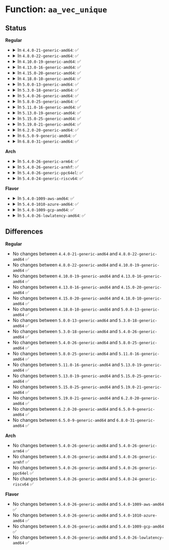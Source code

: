 # Function: <code>aa_vec_unique</code>

## Status
<b>Regular</b>
<ul>
<li>
<details>
<summary>In <code>4.4.0-21-generic-amd64</code>: ✅</summary>

```c
int aa_vec_unique(struct aa_profile * * vec, int n, int flags)
```

```json
{
  "name": "aa_vec_unique",
  "collision_type": "Unique Global",
  "inline_type": "No",
  "funcs": [
    {
      "addr": 18446744071582556000,
      "name": "aa_vec_unique",
      "external": true,
      "loc": "security/apparmor/label.c:261",
      "file": "security/apparmor/label.c",
      "inline": "seen, unknown",
      "caller_inline": [],
      "caller_func": [
        "security/apparmor/domain.c:change_hat",
        "security/apparmor/domain.c:handle_onexec",
        "security/apparmor/domain.c:handle_onexec",
        "security/apparmor/domain.c:apparmor_bprm_set_creds",
        "security/apparmor/domain.c:aa_change_profile",
        "security/apparmor/label.c:aa_label_merge",
        "security/apparmor/label.c:aa_label_parse",
        "security/apparmor/label.c:__aa_labelset_update_subtree"
      ]
    }
  ],
  "symbols": [
    {
      "addr": 18446744071582556000,
      "name": "aa_vec_unique",
      "section": ".text",
      "bind": "STB_GLOBAL",
      "size": 572
    }
  ]
}
```
</details>
</li>
<li>
<details>
<summary>In <code>4.8.0-22-generic-amd64</code>: ✅</summary>

```c
int aa_vec_unique(struct aa_profile * * vec, int n, int flags)
```

```json
{
  "name": "aa_vec_unique",
  "collision_type": "Unique Global",
  "inline_type": "No",
  "funcs": [
    {
      "addr": 18446744071582796704,
      "name": "aa_vec_unique",
      "external": true,
      "loc": "security/apparmor/label.c:261",
      "file": "security/apparmor/label.c",
      "inline": "seen, unknown",
      "caller_inline": [],
      "caller_func": [
        "security/apparmor/domain.c:aa_change_profile",
        "security/apparmor/domain.c:apparmor_bprm_set_creds",
        "security/apparmor/domain.c:handle_onexec",
        "security/apparmor/domain.c:handle_onexec",
        "security/apparmor/label.c:__aa_labelset_update_subtree",
        "security/apparmor/label.c:aa_label_parse",
        "security/apparmor/label.c:aa_label_merge",
        "security/apparmor/mount.c:aa_pivotroot"
      ]
    }
  ],
  "symbols": [
    {
      "addr": 18446744071582796704,
      "name": "aa_vec_unique",
      "section": ".text",
      "bind": "STB_GLOBAL",
      "size": 728
    }
  ]
}
```
</details>
</li>
<li>
<details>
<summary>In <code>4.10.0-19-generic-amd64</code>: ✅</summary>

```c
int aa_vec_unique(struct aa_profile * * vec, int n, int flags)
```

```json
{
  "name": "aa_vec_unique",
  "collision_type": "Unique Global",
  "inline_type": "No",
  "funcs": [
    {
      "addr": 18446744071582892528,
      "name": "aa_vec_unique",
      "external": true,
      "loc": "security/apparmor/label.c:261",
      "file": "security/apparmor/label.c",
      "inline": "seen, unknown",
      "caller_inline": [],
      "caller_func": [
        "security/apparmor/domain.c:aa_change_profile",
        "security/apparmor/domain.c:apparmor_bprm_set_creds",
        "security/apparmor/domain.c:handle_onexec",
        "security/apparmor/domain.c:handle_onexec",
        "security/apparmor/label.c:__aa_labelset_update_subtree",
        "security/apparmor/label.c:aa_label_parse",
        "security/apparmor/label.c:aa_label_merge",
        "security/apparmor/mount.c:aa_pivotroot"
      ]
    }
  ],
  "symbols": [
    {
      "addr": 18446744071582892528,
      "name": "aa_vec_unique",
      "section": ".text",
      "bind": "STB_GLOBAL",
      "size": 728
    }
  ]
}
```
</details>
</li>
<li>
<details>
<summary>In <code>4.13.0-16-generic-amd64</code>: ✅</summary>

```c
int aa_vec_unique(struct aa_profile * * vec, int n, int flags)
```

```json
{
  "name": "aa_vec_unique",
  "collision_type": "Unique Global",
  "inline_type": "No",
  "funcs": [
    {
      "addr": 18446744071582960368,
      "name": "aa_vec_unique",
      "external": true,
      "loc": "security/apparmor/label.c:266",
      "file": "security/apparmor/label.c",
      "inline": "seen, unknown",
      "caller_inline": [],
      "caller_func": [
        "security/apparmor/domain.c:aa_change_profile",
        "security/apparmor/domain.c:apparmor_bprm_set_creds",
        "security/apparmor/domain.c:handle_onexec",
        "security/apparmor/domain.c:handle_onexec",
        "security/apparmor/label.c:__aa_labelset_update_subtree",
        "security/apparmor/label.c:aa_label_parse",
        "security/apparmor/label.c:aa_label_merge",
        "security/apparmor/mount.c:aa_pivotroot"
      ]
    }
  ],
  "symbols": [
    {
      "addr": 18446744071582960368,
      "name": "aa_vec_unique",
      "section": ".text",
      "bind": "STB_GLOBAL",
      "size": 465
    }
  ]
}
```
</details>
</li>
<li>
<details>
<summary>In <code>4.15.0-20-generic-amd64</code>: ✅</summary>

```c
int aa_vec_unique(struct aa_profile * * vec, int n, int flags)
```

```json
{
  "name": "aa_vec_unique",
  "collision_type": "Unique Global",
  "inline_type": "No",
  "funcs": [
    {
      "addr": 18446744071583123696,
      "name": "aa_vec_unique",
      "external": true,
      "loc": "security/apparmor/label.c:266",
      "file": "security/apparmor/label.c",
      "inline": "seen, unknown",
      "caller_inline": [],
      "caller_func": [
        "security/apparmor/domain.c:aa_change_profile",
        "security/apparmor/domain.c:apparmor_bprm_set_creds",
        "security/apparmor/domain.c:handle_onexec",
        "security/apparmor/domain.c:handle_onexec",
        "security/apparmor/label.c:__aa_labelset_update_subtree",
        "security/apparmor/label.c:aa_label_parse",
        "security/apparmor/label.c:aa_label_merge",
        "security/apparmor/mount.c:aa_pivotroot"
      ]
    }
  ],
  "symbols": [
    {
      "addr": 18446744071583123696,
      "name": "aa_vec_unique",
      "section": ".text",
      "bind": "STB_GLOBAL",
      "size": 469
    }
  ]
}
```
</details>
</li>
<li>
<details>
<summary>In <code>4.18.0-10-generic-amd64</code>: ✅</summary>

```c
int aa_vec_unique(struct aa_profile * * vec, int n, int flags)
```

```json
{
  "name": "aa_vec_unique",
  "collision_type": "Unique Global",
  "inline_type": "No",
  "funcs": [
    {
      "addr": 18446744071583329456,
      "name": "aa_vec_unique",
      "external": true,
      "loc": "security/apparmor/label.c:266",
      "file": "security/apparmor/label.c",
      "inline": "seen, unknown",
      "caller_inline": [],
      "caller_func": [
        "security/apparmor/domain.c:aa_change_profile",
        "security/apparmor/domain.c:apparmor_bprm_set_creds",
        "security/apparmor/domain.c:handle_onexec",
        "security/apparmor/domain.c:handle_onexec",
        "security/apparmor/label.c:__aa_labelset_update_subtree",
        "security/apparmor/label.c:aa_label_strn_parse",
        "security/apparmor/label.c:aa_label_merge",
        "security/apparmor/mount.c:aa_pivotroot"
      ]
    }
  ],
  "symbols": [
    {
      "addr": 18446744071583329456,
      "name": "aa_vec_unique",
      "section": ".text",
      "bind": "STB_GLOBAL",
      "size": 531
    }
  ]
}
```
</details>
</li>
<li>
<details>
<summary>In <code>5.0.0-13-generic-amd64</code>: ✅</summary>

```c
int aa_vec_unique(struct aa_profile * * vec, int n, int flags)
```

```json
{
  "name": "aa_vec_unique",
  "collision_type": "Unique Global",
  "inline_type": "No",
  "funcs": [
    {
      "addr": 18446744071583448032,
      "name": "aa_vec_unique",
      "external": true,
      "loc": "security/apparmor/label.c:266",
      "file": "security/apparmor/label.c",
      "inline": "seen, unknown",
      "caller_inline": [],
      "caller_func": [
        "security/apparmor/domain.c:aa_change_profile",
        "security/apparmor/domain.c:apparmor_bprm_set_creds",
        "security/apparmor/domain.c:handle_onexec",
        "security/apparmor/domain.c:handle_onexec",
        "security/apparmor/label.c:__aa_labelset_update_subtree",
        "security/apparmor/label.c:aa_label_strn_parse",
        "security/apparmor/label.c:aa_label_merge",
        "security/apparmor/mount.c:aa_pivotroot"
      ]
    }
  ],
  "symbols": [
    {
      "addr": 18446744071583448032,
      "name": "aa_vec_unique",
      "section": ".text",
      "bind": "STB_GLOBAL",
      "size": 531
    }
  ]
}
```
</details>
</li>
<li>
<details>
<summary>In <code>5.3.0-18-generic-amd64</code>: ✅</summary>

```c
int aa_vec_unique(struct aa_profile * * vec, int n, int flags)
```

```json
{
  "name": "aa_vec_unique",
  "collision_type": "Unique Global",
  "inline_type": "No",
  "funcs": [
    {
      "addr": 18446744071583633024,
      "name": "aa_vec_unique",
      "external": true,
      "loc": "security/apparmor/label.c:262",
      "file": "security/apparmor/label.c",
      "inline": "seen, unknown",
      "caller_inline": [],
      "caller_func": [
        "security/apparmor/domain.c:aa_change_profile",
        "security/apparmor/domain.c:apparmor_bprm_set_creds",
        "security/apparmor/domain.c:handle_onexec",
        "security/apparmor/domain.c:handle_onexec",
        "security/apparmor/label.c:__labelset_update",
        "security/apparmor/label.c:aa_label_strn_parse",
        "security/apparmor/label.c:aa_label_merge",
        "security/apparmor/mount.c:aa_pivotroot"
      ]
    }
  ],
  "symbols": [
    {
      "addr": 18446744071583633024,
      "name": "aa_vec_unique",
      "section": ".text",
      "bind": "STB_GLOBAL",
      "size": 547
    }
  ]
}
```
</details>
</li>
<li>
<details>
<summary>In <code>5.4.0-26-generic-amd64</code>: ✅</summary>

```c
int aa_vec_unique(struct aa_profile * * vec, int n, int flags)
```

```json
{
  "name": "aa_vec_unique",
  "collision_type": "Unique Global",
  "inline_type": "No",
  "funcs": [
    {
      "addr": 18446744071583739184,
      "name": "aa_vec_unique",
      "external": true,
      "loc": "security/apparmor/label.c:262",
      "file": "security/apparmor/label.c",
      "inline": "seen, unknown",
      "caller_inline": [],
      "caller_func": [
        "security/apparmor/domain.c:aa_change_profile",
        "security/apparmor/domain.c:apparmor_bprm_set_creds",
        "security/apparmor/domain.c:handle_onexec",
        "security/apparmor/domain.c:handle_onexec",
        "security/apparmor/label.c:__labelset_update",
        "security/apparmor/label.c:aa_label_strn_parse",
        "security/apparmor/label.c:aa_label_merge",
        "security/apparmor/mount.c:aa_pivotroot"
      ]
    }
  ],
  "symbols": [
    {
      "addr": 18446744071583739184,
      "name": "aa_vec_unique",
      "section": ".text",
      "bind": "STB_GLOBAL",
      "size": 547
    }
  ]
}
```
</details>
</li>
<li>
<details>
<summary>In <code>5.8.0-25-generic-amd64</code>: ✅</summary>

```c
int aa_vec_unique(struct aa_profile * * vec, int n, int flags)
```

```json
{
  "name": "aa_vec_unique",
  "collision_type": "Unique Global",
  "inline_type": "No",
  "funcs": [
    {
      "addr": 18446744071584126416,
      "name": "aa_vec_unique",
      "external": true,
      "loc": "security/apparmor/label.c:262",
      "file": "security/apparmor/label.c",
      "inline": "seen, unknown",
      "caller_inline": [],
      "caller_func": [
        "security/apparmor/domain.c:aa_change_profile",
        "security/apparmor/domain.c:apparmor_bprm_creds_for_exec",
        "security/apparmor/domain.c:handle_onexec",
        "security/apparmor/domain.c:handle_onexec",
        "security/apparmor/label.c:__label_update",
        "security/apparmor/label.c:aa_label_strn_parse",
        "security/apparmor/label.c:label_merge_insert",
        "security/apparmor/mount.c:aa_pivotroot"
      ]
    }
  ],
  "symbols": [
    {
      "addr": 18446744071584126416,
      "name": "aa_vec_unique",
      "section": ".text",
      "bind": "STB_GLOBAL",
      "size": 787
    }
  ]
}
```
</details>
</li>
<li>
<details>
<summary>In <code>5.11.0-16-generic-amd64</code>: ✅</summary>

```c
int aa_vec_unique(struct aa_profile * * vec, int n, int flags)
```

```json
{
  "name": "aa_vec_unique",
  "collision_type": "Unique Global",
  "inline_type": "No",
  "funcs": [
    {
      "addr": 18446744071584244800,
      "name": "aa_vec_unique",
      "external": true,
      "loc": "security/apparmor/label.c:262",
      "file": "security/apparmor/label.c",
      "inline": "seen, unknown",
      "caller_inline": [],
      "caller_func": [
        "security/apparmor/domain.c:aa_change_profile",
        "security/apparmor/domain.c:apparmor_bprm_creds_for_exec",
        "security/apparmor/domain.c:handle_onexec",
        "security/apparmor/domain.c:handle_onexec",
        "security/apparmor/label.c:__label_update",
        "security/apparmor/label.c:aa_label_strn_parse",
        "security/apparmor/label.c:label_merge_insert",
        "security/apparmor/mount.c:aa_pivotroot"
      ]
    }
  ],
  "symbols": [
    {
      "addr": 18446744071584244800,
      "name": "aa_vec_unique",
      "section": ".text",
      "bind": "STB_GLOBAL",
      "size": 787
    }
  ]
}
```
</details>
</li>
<li>
<details>
<summary>In <code>5.13.0-19-generic-amd64</code>: ✅</summary>

```c
int aa_vec_unique(struct aa_profile * * vec, int n, int flags)
```

```json
{
  "name": "aa_vec_unique",
  "collision_type": "Unique Global",
  "inline_type": "No",
  "funcs": [
    {
      "addr": 18446744071584267728,
      "name": "aa_vec_unique",
      "external": true,
      "loc": "security/apparmor/label.c:262",
      "file": "security/apparmor/label.c",
      "inline": "seen, unknown",
      "caller_inline": [],
      "caller_func": [
        "security/apparmor/domain.c:aa_change_profile",
        "security/apparmor/domain.c:change_hat",
        "security/apparmor/domain.c:apparmor_bprm_creds_for_exec",
        "security/apparmor/domain.c:handle_onexec",
        "security/apparmor/domain.c:handle_onexec",
        "security/apparmor/label.c:__label_update",
        "security/apparmor/label.c:aa_label_strn_parse",
        "security/apparmor/label.c:label_merge_insert",
        "security/apparmor/mount.c:aa_pivotroot"
      ]
    }
  ],
  "symbols": [
    {
      "addr": 18446744071584267728,
      "name": "aa_vec_unique",
      "section": ".text",
      "bind": "STB_GLOBAL",
      "size": 786
    }
  ]
}
```
</details>
</li>
<li>
<details>
<summary>In <code>5.15.0-25-generic-amd64</code>: ✅</summary>

```c
int aa_vec_unique(struct aa_profile * * vec, int n, int flags)
```

```json
{
  "name": "aa_vec_unique",
  "collision_type": "Unique Global",
  "inline_type": "No",
  "funcs": [
    {
      "addr": 18446744071584653744,
      "name": "aa_vec_unique",
      "external": true,
      "loc": "security/apparmor/label.c:262",
      "file": "security/apparmor/label.c",
      "inline": "seen, unknown",
      "caller_inline": [],
      "caller_func": [
        "security/apparmor/domain.c:aa_change_profile",
        "security/apparmor/domain.c:change_hat",
        "security/apparmor/domain.c:apparmor_bprm_creds_for_exec",
        "security/apparmor/domain.c:handle_onexec",
        "security/apparmor/domain.c:handle_onexec",
        "security/apparmor/label.c:__label_update",
        "security/apparmor/label.c:aa_label_strn_parse",
        "security/apparmor/label.c:label_merge_insert",
        "security/apparmor/mount.c:aa_pivotroot"
      ]
    }
  ],
  "symbols": [
    {
      "addr": 18446744071584653744,
      "name": "aa_vec_unique",
      "section": ".text",
      "bind": "STB_GLOBAL",
      "size": 786
    }
  ]
}
```
</details>
</li>
<li>
<details>
<summary>In <code>5.19.0-21-generic-amd64</code>: ✅</summary>

```c
int aa_vec_unique(struct aa_profile * * vec, int n, int flags)
```

```json
{
  "name": "aa_vec_unique",
  "collision_type": "Unique Global",
  "inline_type": "No",
  "funcs": [
    {
      "addr": 18446744071585314224,
      "name": "aa_vec_unique",
      "external": true,
      "loc": "security/apparmor/label.c:265",
      "file": "security/apparmor/label.c",
      "inline": "seen, unknown",
      "caller_inline": [],
      "caller_func": [
        "security/apparmor/domain.c:aa_change_profile",
        "security/apparmor/domain.c:apparmor_bprm_creds_for_exec",
        "security/apparmor/domain.c:handle_onexec",
        "security/apparmor/domain.c:handle_onexec",
        "security/apparmor/label.c:__label_update",
        "security/apparmor/label.c:aa_label_strn_parse",
        "security/apparmor/label.c:label_merge_insert",
        "security/apparmor/mount.c:aa_pivotroot"
      ]
    }
  ],
  "symbols": [
    {
      "addr": 18446744071585314224,
      "name": "aa_vec_unique",
      "section": ".text",
      "bind": "STB_GLOBAL",
      "size": 843
    }
  ]
}
```
</details>
</li>
<li>
<details>
<summary>In <code>6.2.0-20-generic-amd64</code>: ✅</summary>

```c
int aa_vec_unique(struct aa_profile * * vec, int n, int flags)
```

```json
{
  "name": "aa_vec_unique",
  "collision_type": "Unique Global",
  "inline_type": "No",
  "funcs": [
    {
      "addr": 18446744071586053728,
      "name": "aa_vec_unique",
      "external": true,
      "loc": "security/apparmor/label.c:265",
      "file": "security/apparmor/label.c",
      "inline": "seen, unknown",
      "caller_inline": [],
      "caller_func": [
        "security/apparmor/domain.c:aa_change_profile",
        "security/apparmor/domain.c:apparmor_bprm_creds_for_exec",
        "security/apparmor/label.c:__label_update",
        "security/apparmor/label.c:aa_label_strn_parse",
        "security/apparmor/label.c:label_merge_insert",
        "security/apparmor/mount.c:aa_pivotroot"
      ]
    }
  ],
  "symbols": [
    {
      "addr": 18446744071586053728,
      "name": "aa_vec_unique",
      "section": ".text",
      "bind": "STB_GLOBAL",
      "size": 843
    }
  ]
}
```
</details>
</li>
<li>
<details>
<summary>In <code>6.5.0-9-generic-amd64</code>: ✅</summary>

```c
int aa_vec_unique(struct aa_profile * * vec, int n, int flags)
```

```json
{
  "name": "aa_vec_unique",
  "collision_type": "Unique Global",
  "inline_type": "No",
  "funcs": [
    {
      "addr": 18446744071586288768,
      "name": "aa_vec_unique",
      "external": true,
      "loc": "security/apparmor/label.c:265",
      "file": "security/apparmor/label.c",
      "inline": "seen, unknown",
      "caller_inline": [],
      "caller_func": [
        "security/apparmor/domain.c:aa_change_profile",
        "security/apparmor/domain.c:apparmor_bprm_creds_for_exec",
        "security/apparmor/domain.c:handle_onexec",
        "security/apparmor/domain.c:handle_onexec",
        "security/apparmor/label.c:__label_update",
        "security/apparmor/label.c:aa_label_strn_parse",
        "security/apparmor/label.c:label_merge_insert",
        "security/apparmor/mount.c:aa_pivotroot"
      ]
    }
  ],
  "symbols": [
    {
      "addr": 18446744071586288768,
      "name": "aa_vec_unique",
      "section": ".text",
      "bind": "STB_GLOBAL",
      "size": 861
    }
  ]
}
```
</details>
</li>
<li>
<details>
<summary>In <code>6.8.0-31-generic-amd64</code>: ✅</summary>

```c
int aa_vec_unique(struct aa_profile * * vec, int n, int flags)
```

```json
{
  "name": "aa_vec_unique",
  "collision_type": "Unique Global",
  "inline_type": "No",
  "funcs": [
    {
      "addr": 18446744071586545440,
      "name": "aa_vec_unique",
      "external": true,
      "loc": "security/apparmor/label.c:271",
      "file": "security/apparmor/label.c",
      "inline": "seen, unknown",
      "caller_inline": [],
      "caller_func": [
        "security/apparmor/domain.c:aa_change_profile",
        "security/apparmor/domain.c:apparmor_bprm_creds_for_exec",
        "security/apparmor/domain.c:handle_onexec",
        "security/apparmor/domain.c:handle_onexec",
        "security/apparmor/lsm.c:apparmor_userns_create",
        "security/apparmor/label.c:__label_update",
        "security/apparmor/label.c:aa_label_strn_parse",
        "security/apparmor/label.c:label_merge_insert",
        "security/apparmor/mount.c:aa_pivotroot"
      ]
    }
  ],
  "symbols": [
    {
      "addr": 18446744071586545440,
      "name": "aa_vec_unique",
      "section": ".text",
      "bind": "STB_GLOBAL",
      "size": 861
    }
  ]
}
```
</details>
</li>
</ul>
<b>Arch</b>
<ul>
<li>
<details>
<summary>In <code>5.4.0-26-generic-arm64</code>: ✅</summary>

```c
int aa_vec_unique(struct aa_profile * * vec, int n, int flags)
```

```json
{
  "name": "aa_vec_unique",
  "collision_type": "Unique Global",
  "inline_type": "No",
  "funcs": [
    {
      "addr": 18446603336495535904,
      "name": "aa_vec_unique",
      "external": true,
      "loc": "security/apparmor/label.c:262",
      "file": "security/apparmor/label.c",
      "inline": "seen, unknown",
      "caller_inline": [],
      "caller_func": [
        "security/apparmor/domain.c:aa_change_profile",
        "security/apparmor/domain.c:apparmor_bprm_set_creds",
        "security/apparmor/domain.c:handle_onexec",
        "security/apparmor/domain.c:handle_onexec",
        "security/apparmor/label.c:__labelset_update",
        "security/apparmor/label.c:aa_label_strn_parse",
        "security/apparmor/label.c:aa_label_merge",
        "security/apparmor/mount.c:aa_pivotroot"
      ]
    }
  ],
  "symbols": [
    {
      "addr": 18446603336495535904,
      "name": "aa_vec_unique",
      "section": ".text",
      "bind": "STB_GLOBAL",
      "size": 524
    }
  ]
}
```
</details>
</li>
<li>
<details>
<summary>In <code>5.4.0-26-generic-armhf</code>: ✅</summary>

```c
int aa_vec_unique(struct aa_profile * * vec, int n, int flags)
```

```json
{
  "name": "aa_vec_unique",
  "collision_type": "Unique Global",
  "inline_type": "No",
  "funcs": [
    {
      "addr": 3228901136,
      "name": "aa_vec_unique",
      "external": true,
      "loc": "security/apparmor/label.c:262",
      "file": "security/apparmor/label.c",
      "inline": "seen, unknown",
      "caller_inline": [],
      "caller_func": [
        "security/apparmor/domain.c:aa_change_profile",
        "security/apparmor/domain.c:apparmor_bprm_set_creds",
        "security/apparmor/domain.c:handle_onexec",
        "security/apparmor/domain.c:handle_onexec",
        "security/apparmor/label.c:__labelset_update",
        "security/apparmor/label.c:aa_label_strn_parse",
        "security/apparmor/label.c:aa_label_merge",
        "security/apparmor/mount.c:aa_pivotroot"
      ]
    }
  ],
  "symbols": [
    {
      "addr": 3228901136,
      "name": "aa_vec_unique",
      "section": ".text",
      "bind": "STB_GLOBAL",
      "size": 456
    }
  ]
}
```
</details>
</li>
<li>
<details>
<summary>In <code>5.4.0-26-generic-ppc64el</code>: ✅</summary>

```c
int aa_vec_unique(struct aa_profile * * vec, int n, int flags)
```

```json
{
  "name": "aa_vec_unique",
  "collision_type": "Unique Global",
  "inline_type": "No",
  "funcs": [
    {
      "addr": 13835058055289619120,
      "name": "aa_vec_unique",
      "external": true,
      "loc": "security/apparmor/label.c:262",
      "file": "security/apparmor/label.c",
      "inline": "seen, unknown",
      "caller_inline": [],
      "caller_func": [
        "security/apparmor/domain.c:aa_change_profile",
        "security/apparmor/domain.c:apparmor_bprm_set_creds",
        "security/apparmor/domain.c:handle_onexec",
        "security/apparmor/domain.c:handle_onexec",
        "security/apparmor/label.c:__labelset_update",
        "security/apparmor/label.c:aa_label_strn_parse",
        "security/apparmor/label.c:aa_label_merge",
        "security/apparmor/mount.c:aa_pivotroot"
      ]
    }
  ],
  "symbols": [
    {
      "addr": 13835058055289619120,
      "name": "aa_vec_unique",
      "section": ".text",
      "bind": "STB_GLOBAL",
      "size": 740
    }
  ]
}
```
</details>
</li>
<li>
<details>
<summary>In <code>5.4.0-24-generic-riscv64</code>: ✅</summary>

```c
int aa_vec_unique(struct aa_profile * * vec, int n, int flags)
```

```json
{
  "name": "aa_vec_unique",
  "collision_type": "Unique Global",
  "inline_type": "No",
  "funcs": [
    {
      "addr": 18446743936274712376,
      "name": "aa_vec_unique",
      "external": true,
      "loc": "security/apparmor/label.c:262",
      "file": "security/apparmor/label.c",
      "inline": "seen, unknown",
      "caller_inline": [],
      "caller_func": [
        "security/apparmor/domain.c:aa_change_profile",
        "security/apparmor/domain.c:apparmor_bprm_set_creds",
        "security/apparmor/domain.c:handle_onexec",
        "security/apparmor/domain.c:handle_onexec",
        "security/apparmor/label.c:__labelset_update",
        "security/apparmor/label.c:aa_label_strn_parse",
        "security/apparmor/label.c:aa_label_merge",
        "security/apparmor/mount.c:aa_pivotroot"
      ]
    }
  ],
  "symbols": [
    {
      "addr": 18446743936274712376,
      "name": "aa_vec_unique",
      "section": ".text",
      "bind": "STB_GLOBAL",
      "size": 448
    }
  ]
}
```
</details>
</li>
</ul>
<b>Flavor</b>
<ul>
<li>
<details>
<summary>In <code>5.4.0-1009-aws-amd64</code>: ✅</summary>

```c
int aa_vec_unique(struct aa_profile * * vec, int n, int flags)
```

```json
{
  "name": "aa_vec_unique",
  "collision_type": "Unique Global",
  "inline_type": "No",
  "funcs": [
    {
      "addr": 18446744071583707920,
      "name": "aa_vec_unique",
      "external": true,
      "loc": "security/apparmor/label.c:262",
      "file": "security/apparmor/label.c",
      "inline": "seen, unknown",
      "caller_inline": [],
      "caller_func": [
        "security/apparmor/domain.c:aa_change_profile",
        "security/apparmor/domain.c:apparmor_bprm_set_creds",
        "security/apparmor/domain.c:handle_onexec",
        "security/apparmor/domain.c:handle_onexec",
        "security/apparmor/label.c:__labelset_update",
        "security/apparmor/label.c:aa_label_strn_parse",
        "security/apparmor/label.c:aa_label_merge",
        "security/apparmor/mount.c:aa_pivotroot"
      ]
    }
  ],
  "symbols": [
    {
      "addr": 18446744071583707920,
      "name": "aa_vec_unique",
      "section": ".text",
      "bind": "STB_GLOBAL",
      "size": 547
    }
  ]
}
```
</details>
</li>
<li>
<details>
<summary>In <code>5.4.0-1010-azure-amd64</code>: ✅</summary>

```c
int aa_vec_unique(struct aa_profile * * vec, int n, int flags)
```

```json
{
  "name": "aa_vec_unique",
  "collision_type": "Unique Global",
  "inline_type": "No",
  "funcs": [
    {
      "addr": 18446744071583644976,
      "name": "aa_vec_unique",
      "external": true,
      "loc": "security/apparmor/label.c:262",
      "file": "security/apparmor/label.c",
      "inline": "seen, unknown",
      "caller_inline": [],
      "caller_func": [
        "security/apparmor/domain.c:aa_change_profile",
        "security/apparmor/domain.c:apparmor_bprm_set_creds",
        "security/apparmor/domain.c:handle_onexec",
        "security/apparmor/domain.c:handle_onexec",
        "security/apparmor/label.c:__labelset_update",
        "security/apparmor/label.c:aa_label_strn_parse",
        "security/apparmor/label.c:aa_label_merge",
        "security/apparmor/mount.c:aa_pivotroot"
      ]
    }
  ],
  "symbols": [
    {
      "addr": 18446744071583644976,
      "name": "aa_vec_unique",
      "section": ".text",
      "bind": "STB_GLOBAL",
      "size": 547
    }
  ]
}
```
</details>
</li>
<li>
<details>
<summary>In <code>5.4.0-1009-gcp-amd64</code>: ✅</summary>

```c
int aa_vec_unique(struct aa_profile * * vec, int n, int flags)
```

```json
{
  "name": "aa_vec_unique",
  "collision_type": "Unique Global",
  "inline_type": "No",
  "funcs": [
    {
      "addr": 18446744071583691696,
      "name": "aa_vec_unique",
      "external": true,
      "loc": "security/apparmor/label.c:262",
      "file": "security/apparmor/label.c",
      "inline": "seen, unknown",
      "caller_inline": [],
      "caller_func": [
        "security/apparmor/domain.c:aa_change_profile",
        "security/apparmor/domain.c:apparmor_bprm_set_creds",
        "security/apparmor/domain.c:handle_onexec",
        "security/apparmor/domain.c:handle_onexec",
        "security/apparmor/label.c:__labelset_update",
        "security/apparmor/label.c:aa_label_strn_parse",
        "security/apparmor/label.c:aa_label_merge",
        "security/apparmor/mount.c:aa_pivotroot"
      ]
    }
  ],
  "symbols": [
    {
      "addr": 18446744071583691696,
      "name": "aa_vec_unique",
      "section": ".text",
      "bind": "STB_GLOBAL",
      "size": 547
    }
  ]
}
```
</details>
</li>
<li>
<details>
<summary>In <code>5.4.0-26-lowlatency-amd64</code>: ✅</summary>

```c
int aa_vec_unique(struct aa_profile * * vec, int n, int flags)
```

```json
{
  "name": "aa_vec_unique",
  "collision_type": "Unique Global",
  "inline_type": "No",
  "funcs": [
    {
      "addr": 18446744071583791584,
      "name": "aa_vec_unique",
      "external": true,
      "loc": "security/apparmor/label.c:262",
      "file": "security/apparmor/label.c",
      "inline": "seen, unknown",
      "caller_inline": [],
      "caller_func": [
        "security/apparmor/domain.c:aa_change_profile",
        "security/apparmor/domain.c:apparmor_bprm_set_creds",
        "security/apparmor/domain.c:handle_onexec",
        "security/apparmor/domain.c:handle_onexec",
        "security/apparmor/label.c:__labelset_update",
        "security/apparmor/label.c:aa_label_strn_parse",
        "security/apparmor/label.c:aa_label_merge",
        "security/apparmor/mount.c:aa_pivotroot"
      ]
    }
  ],
  "symbols": [
    {
      "addr": 18446744071583791584,
      "name": "aa_vec_unique",
      "section": ".text",
      "bind": "STB_GLOBAL",
      "size": 547
    }
  ]
}
```
</details>
</li>
</ul>

## Differences
<b>Regular</b>
<ul>
<li>
No changes between <code>4.4.0-21-generic-amd64</code> and <code>4.8.0-22-generic-amd64</code> ✅
</li>
<li>
No changes between <code>4.8.0-22-generic-amd64</code> and <code>4.10.0-19-generic-amd64</code> ✅
</li>
<li>
No changes between <code>4.10.0-19-generic-amd64</code> and <code>4.13.0-16-generic-amd64</code> ✅
</li>
<li>
No changes between <code>4.13.0-16-generic-amd64</code> and <code>4.15.0-20-generic-amd64</code> ✅
</li>
<li>
No changes between <code>4.15.0-20-generic-amd64</code> and <code>4.18.0-10-generic-amd64</code> ✅
</li>
<li>
No changes between <code>4.18.0-10-generic-amd64</code> and <code>5.0.0-13-generic-amd64</code> ✅
</li>
<li>
No changes between <code>5.0.0-13-generic-amd64</code> and <code>5.3.0-18-generic-amd64</code> ✅
</li>
<li>
No changes between <code>5.3.0-18-generic-amd64</code> and <code>5.4.0-26-generic-amd64</code> ✅
</li>
<li>
No changes between <code>5.4.0-26-generic-amd64</code> and <code>5.8.0-25-generic-amd64</code> ✅
</li>
<li>
No changes between <code>5.8.0-25-generic-amd64</code> and <code>5.11.0-16-generic-amd64</code> ✅
</li>
<li>
No changes between <code>5.11.0-16-generic-amd64</code> and <code>5.13.0-19-generic-amd64</code> ✅
</li>
<li>
No changes between <code>5.13.0-19-generic-amd64</code> and <code>5.15.0-25-generic-amd64</code> ✅
</li>
<li>
No changes between <code>5.15.0-25-generic-amd64</code> and <code>5.19.0-21-generic-amd64</code> ✅
</li>
<li>
No changes between <code>5.19.0-21-generic-amd64</code> and <code>6.2.0-20-generic-amd64</code> ✅
</li>
<li>
No changes between <code>6.2.0-20-generic-amd64</code> and <code>6.5.0-9-generic-amd64</code> ✅
</li>
<li>
No changes between <code>6.5.0-9-generic-amd64</code> and <code>6.8.0-31-generic-amd64</code> ✅
</li>
</ul>
<b>Arch</b>
<ul>
<li>
No changes between <code>5.4.0-26-generic-amd64</code> and <code>5.4.0-26-generic-arm64</code> ✅
</li>
<li>
No changes between <code>5.4.0-26-generic-amd64</code> and <code>5.4.0-26-generic-armhf</code> ✅
</li>
<li>
No changes between <code>5.4.0-26-generic-amd64</code> and <code>5.4.0-26-generic-ppc64el</code> ✅
</li>
<li>
No changes between <code>5.4.0-26-generic-amd64</code> and <code>5.4.0-24-generic-riscv64</code> ✅
</li>
</ul>
<b>Flavor</b>
<ul>
<li>
No changes between <code>5.4.0-26-generic-amd64</code> and <code>5.4.0-1009-aws-amd64</code> ✅
</li>
<li>
No changes between <code>5.4.0-26-generic-amd64</code> and <code>5.4.0-1010-azure-amd64</code> ✅
</li>
<li>
No changes between <code>5.4.0-26-generic-amd64</code> and <code>5.4.0-1009-gcp-amd64</code> ✅
</li>
<li>
No changes between <code>5.4.0-26-generic-amd64</code> and <code>5.4.0-26-lowlatency-amd64</code> ✅
</li>
</ul>
